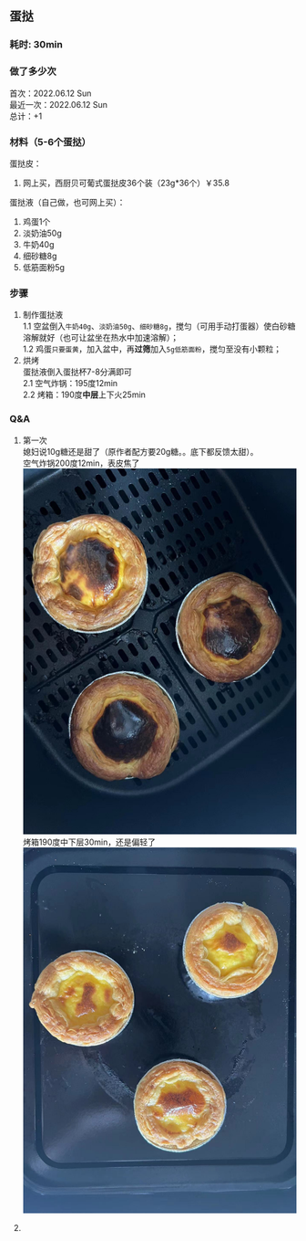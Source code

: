 ## 蛋挞

### 耗时: 30min

### 做了多少次
首次：2022.06.12 Sun  
最近一次：2022.06.12 Sun  
总计：+1 

### 材料（5-6个蛋挞）
蛋挞皮：
1. 网上买，西厨贝可葡式蛋挞皮36个装（23g*36个）￥35.8

蛋挞液（自己做，也可网上买）：
1. 鸡蛋1个
2. 淡奶油50g
3. 牛奶40g
4. 细砂糖8g
5. 低筋面粉5g

### 步骤
1. 制作蛋挞液  
   1.1 空盆倒入`牛奶40g`、`淡奶油50g`、`细砂糖8g`，搅匀（可用手动打蛋器）使白砂糖溶解就好（也可让盆坐在热水中加速溶解）；  
   1.2 鸡蛋`只要蛋黄`，加入盆中，再**过筛**加入`5g低筋面粉`，搅匀至没有小颗粒；
2. 烘烤  
   蛋挞液倒入蛋挞杯7-8分满即可  
   2.1 空气炸锅：195度12min  
   2.2 烤箱：190度**中层**上下火25min

### Q&A
1. 第一次  
媳妇说10g糖还是甜了（原作者配方要20g糖。。底下都反馈太甜）。  
空气炸锅200度12min，表皮焦了
![](pics/20220612193046.jpg)
烤箱190度中下层30min，还是偏轻了
![](pics/20220612193105.jpg)

2. 